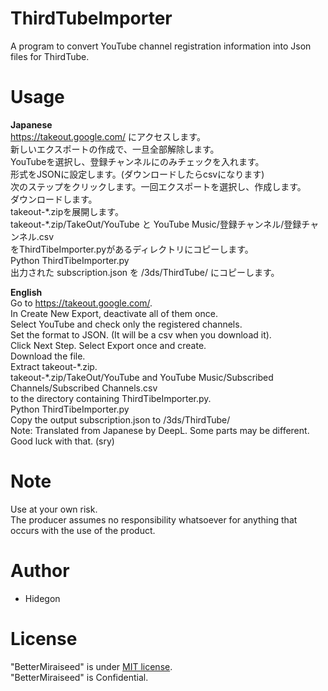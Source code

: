 # ThirdTubeImporter
A program to convert YouTube channel registration information into Json files for ThirdTube.


# Usage
**Japanese**  
https://takeout.google.com/ にアクセスします。  
新しいエクスポートの作成で、一旦全部解除します。  
YouTubeを選択し、登録チャンネルにのみチェックを入れます。  
形式をJSONに設定します。(ダウンロードしたらcsvになります)  
次のステップをクリックします。一回エクスポートを選択し、作成します。  
ダウンロードします。  
takeout-\*.zipを展開します。  
takeout-\*.zip/TakeOut/YouTube と YouTube Music/登録チャンネル/登録チャンネル.csv  
をThirdTibeImporter.pyがあるディレクトリにコピーします。  
Python ThirdTibeImporter.py  
出力された subscription.json を /3ds/ThirdTube/ にコピーします。  

**English**  
Go to https://takeout.google.com/.  
In Create New Export, deactivate all of them once.  
Select YouTube and check only the registered channels.  
Set the format to JSON. (It will be a csv when you download it).  
Click Next Step. Select Export once and create.  
Download the file.  
Extract takeout-\*.zip.  
takeout-\*.zip/TakeOut/YouTube and YouTube Music/Subscribed Channels/Subscribed Channels.csv  
to the directory containing ThirdTibeImporter.py.  
Python ThirdTibeImporter.py  
Copy the output subscription.json to /3ds/ThirdTube/  
Note: Translated from Japanese by DeepL. Some parts may be different. Good luck with that. (sry)  


# Note
Use at your own risk.  
The producer assumes no responsibility whatsoever for anything that occurs with the use of the product.


# Author
* Hidegon


# License
"BetterMiraiseed" is under [MIT license](https://en.wikipedia.org/wiki/MIT_License).  
"BetterMiraiseed" is Confidential.
